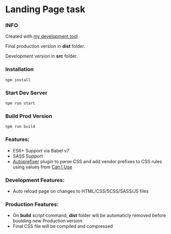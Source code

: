 # Landing Page task

### INFO

Created with [my development tool](https://github.com/Serj190336/webpack-react-starter-kit "Webpack-starter-kit")

Final production version in <b>dist</b> folder.

Development version in <b>src</b> folder.

### Installation

```
npm install
```

### Start Dev Server

```
npm run start
```

### Build Prod Version

```
npm run build
```

### Features:

- ES6+ Support via Babel v7
- SASS Support
- [Autoprefixer](https://www.npmjs.com/package/eslint-config-react-app "Autoprefixer") plugin to parse CSS and add vendor prefixes to CSS rules using values from [Can I Use](https://caniuse.com/ "Can I Use website")

### Development Features:

- Auto reload page on changes to HTML/CSS/SCSS/SASS/JS files

### Production Features:

- On <b>build</b> script command, <b>dist</b> folder will be automaticly removed before buulding new Production version
- Final CSS file will be compiled and compressed
